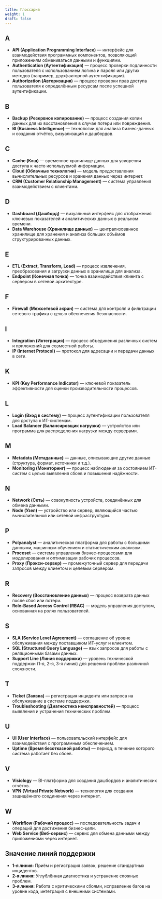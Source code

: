 ```yaml
---
title: Глоссарий
weight: 1
draft: false
---
```


## **A**

- **API (Application Programming Interface)** — интерфейс для взаимодействия программных компонентов, позволяющий приложениям обмениваться данными и функциями.
- **Authentication (Аутентификация)** — процесс проверки подлинности пользователя с использованием логина и пароля или других методов (например, двухфакторной аутентификации).
- **Authorization (Авторизация)** — процесс проверки прав доступа пользователя к определённым ресурсам после успешной аутентификации.

## **B**

- **Backup (Резервное копирование)** — процесс создания копии данных для их восстановления в случае потери или повреждения.
- **BI (Business Intelligence)** — технологии для анализа бизнес-данных и создания отчётов, визуализаций и дашбордов.

## **C**

- **Cache (Кэш)** — временное хранилище данных для ускорения доступа к часто используемой информации.
- **Cloud (Облачные технологии)** — модель предоставления вычислительных ресурсов и хранения данных через интернет.
- **CRM (Customer Relationship Management)** — система управления взаимодействием с клиентами.

## **D**

- **Dashboard (Дашборд)** — визуальный интерфейс для отображения ключевых показателей и аналитических данных в реальном времени.
- **Data Warehouse (Хранилище данных)** — централизованное хранилище для хранения и анализа больших объёмов структурированных данных.

## **E**

- **ETL (Extract, Transform, Load)** — процесс извлечения, преобразования и загрузки данных в хранилище для анализа.
- **Endpoint (Конечная точка)** — точка взаимодействия клиента с сервером в сетевой архитектуре.

## **F**

- **Firewall (Межсетевой экран)** — система для контроля и фильтрации сетевого трафика с целью обеспечения безопасности.

## **I**

- **Integration (Интеграция)** — процесс объединения различных систем и приложений для совместной работы.
- **IP (Internet Protocol)** — протокол для адресации и передачи данных в сети.

## **K**

- **KPI (Key Performance Indicator)** — ключевой показатель эффективности для оценки производительности процессов.

## **L**

- **Login (Вход в систему)** — процесс аутентификации пользователя для доступа к ИТ-системам.
- **Load Balancer (Балансировщик нагрузки)** — устройство или программа для распределения нагрузки между серверами.

## **M**

- **Metadata (Метаданные)** — данные, описывающие другие данные (структура, формат, источники и т.д.).
- **Monitoring (Мониторинг)** — процесс наблюдения за состоянием ИТ-систем с целью выявления сбоев и повышения надёжности.

## **N**

- **Network (Сеть)** — совокупность устройств, соединённых для обмена данными.
- **Node (Узел)** — устройство или сервер, являющийся частью вычислительной или сетевой инфраструктуры.

## **P**

- **Polyanalyst** — аналитическая платформа для работы с большими данными, машинным обучением и статистическим анализом.
- **Proceset** — система управления бизнес-процессами для моделирования и оптимизации рабочих процессов.
- **Proxy (Прокси-сервер)** — промежуточный сервер для передачи запросов между клиентом и целевым сервером.

## **R**

- **Recovery (Восстановление данных)** — процесс возврата данных после сбоя или потери.
- **Role-Based Access Control (RBAC)** — модель управления доступом, основанная на ролях пользователей.

## **S**

- **SLA (Service Level Agreement)** — соглашение об уровне обслуживания между поставщиком ИТ-услуг и клиентом.
- **SQL (Structured Query Language)** — язык запросов для работы с реляционными базами данных.
- **Support Line (Линия поддержки)** — уровень технической поддержки (1-я, 2-я, 3-я линия) для решения проблем различной сложности.

## **T**

- **Ticket (Заявка)** — регистрация инцидента или запроса на обслуживание в системе поддержки.
- **Troubleshooting (Диагностика неисправностей)** — процесс выявления и устранения технических проблем.

## **U**

- **UI (User Interface)** — пользовательский интерфейс для взаимодействия с программным обеспечением.
- **Uptime (Время безотказной работы)** — период, в течение которого система работает без сбоев.

## **V**

- **Visiology** — BI-платформа для создания дашбордов и аналитических отчётов.
- **VPN (Virtual Private Network)** — технология для создания защищённого соединения через интернет.

## **W**

- **Workflow (Рабочий процесс)** — последовательность задач и операций для достижения бизнес-цели.
- **Web Service (Веб-сервис)** — сервис для обмена данными между приложениями через интернет.

## **Значение линий поддержки**

- **1-я линия:** Приём и регистрация заявок, решение стандартных инцидентов.
- **2-я линия:** Углублённая диагностика и устранение сложных проблем.
- **3-я линия:** Работа с критическими сбоями, исправление багов на уровне кода, интеграция с внешними системами.

